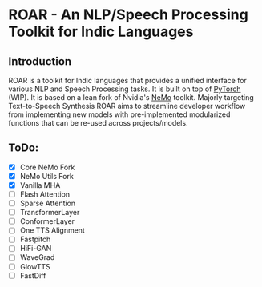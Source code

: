 # ROAR - An NLP/Speech Processing Toolkit for Indic Languages

## Introduction

ROAR is a toolkit for Indic languages that provides a unified interface for various NLP and Speech Processing tasks. It is built on top of [PyTorch](https://pytorch.org/) (WIP). It is based on a lean fork of Nvidia's [NeMo](https://github.com/NVIDIA/NeMo) toolkit. Majorly targeting Text-to-Speech Synthesis ROAR aims to streamline developer workflow from implementing new models with pre-implemented modularized functions that can be re-used across projects/models.

## ToDo:
- [x] Core NeMo Fork
- [x] NeMo Utils Fork
- [x] Vanilla MHA
- [ ] Flash Attention
- [ ] Sparse Attention
- [ ] TransformerLayer
- [ ] ConformerLayer
- [ ] One TTS Alignment
- [ ] Fastpitch
- [ ] HiFi-GAN
- [ ] WaveGrad
- [ ] GlowTTS
- [ ] FastDiff